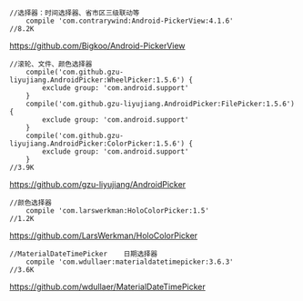 


```
//选择器：时间选择器、省市区三级联动等
    compile 'com.contrarywind:Android-PickerView:4.1.6'
//8.2K
```
https://github.com/Bigkoo/Android-PickerView    

```
//滚轮、文件、颜色选择器
    compile('com.github.gzu-liyujiang.AndroidPicker:WheelPicker:1.5.6') {
        exclude group: 'com.android.support'
    }
    compile('com.github.gzu-liyujiang.AndroidPicker:FilePicker:1.5.6') {
        exclude group: 'com.android.support'
    }
    compile('com.github.gzu-liyujiang.AndroidPicker:ColorPicker:1.5.6') {
        exclude group: 'com.android.support'
    }
//3.9K
```
https://github.com/gzu-liyujiang/AndroidPicker  


```
//颜色选择器
    compile 'com.larswerkman:HoloColorPicker:1.5'
//1.2K
```
https://github.com/LarsWerkman/HoloColorPicker      

```
//MaterialDateTimePicker    日期选择器
    compile 'com.wdullaer:materialdatetimepicker:3.6.3'
//3.6K
```
https://github.com/wdullaer/MaterialDateTimePicker  


